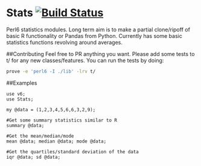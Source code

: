 Stats [![Build Status](https://travis-ci.org/MattOates/Stats.svg?branch=master)](https://travis-ci.org/MattOates/Stats)
=====

Perl6 statistics modules. Long term aim is to make a partial clone/ripoff of basic R functionality or Pandas from Python. Currently has some basic statistics functions revolving around averages.

##Contributing
Feel free to PR anything you want. Please add some tests to t/ for any new classes/features.
You can run the tests by doing:

```bash
prove -e 'perl6 -I ./lib' -lrv t/
```

##Examples

```perl6
use v6;
use Stats;

my @data = (1,2,3,4,5,6,6,3,2,9);

#Get some summary statistics similar to R
summary @data;

#Get the mean/median/mode
mean @data; median @data; mode @data;

#Get the quartiles/standard deviation of the data
iqr @data; sd @data;

```
